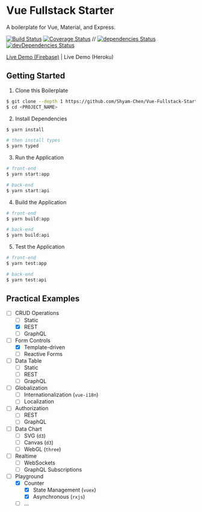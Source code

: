 # Vue Fullstack Starter

A boilerplate for Vue, Material, and Express.

[![Build Status](https://img.shields.io/circleci/project/Shyam-Chen/Vue-Fullstack-Starter/master.svg)](https://circleci.com/gh/Shyam-Chen/Vue-Fullstack-Starter)
[![Coverage Status](https://img.shields.io/codecov/c/github/Shyam-Chen/Vue-Fullstack-Starter/master.svg)](https://codecov.io/gh/Shyam-Chen/Vue-Fullstack-Starter)
 //
[![dependencies Status](https://david-dm.org/Shyam-Chen/Vue-Fullstack-Starter/status.svg)](https://david-dm.org/Shyam-Chen/Vue-Fullstack-Starter)
[![devDependencies Status](https://david-dm.org/Shyam-Chen/Vue-Fullstack-Starter/dev-status.svg)](https://david-dm.org/Shyam-Chen/Vue-Fullstack-Starter?type=dev)

[Live Demo (Firebase)](https://vue-by-example.firebaseapp.com/) | Live Demo (Heroku)

## Getting Started

1. Clone this Boilerplate

```bash
$ git clone --depth 1 https://github.com/Shyam-Chen/Vue-Fullstack-Starter <PROJECT_NAME>
$ cd <PROJECT_NAME>
```

2. Install Dependencies

```bash
$ yarn install

# then install types
$ yarn typed
```

3. Run the Application

```bash
# front-end
$ yarn start:app

# back-end
$ yarn start:api
```

4. Build the Application

```bash
# front-end
$ yarn build:app

# back-end
$ yarn build:api
```

5. Test the Application

```bash
# front-end
$ yarn test:app

# back-end
$ yarn test:api
```

## Practical Examples

* [ ] CRUD Operations
  * [ ] Static
  * [x] REST
  * [ ] GraphQL
* [ ] Form Controls
  * [x] Template-driven
  * [ ] Reactive Forms
* [ ] Data Table
  * [ ] Static
  * [ ] REST
  * [ ] GraphQL
* [ ] Globalization
  * [ ] Internationalization (`vue-i18n`)
  * [ ] Localization
* [ ] Authorization
  * [ ] REST
  * [ ] GraphQL
* [ ] Data Chart
  * [ ] SVG (`d3`)
  * [ ] Canvas (`d3`)
  * [ ] WebGL (`three`)
* [ ] Realtime
  * [ ] WebSockets
  * [ ] GraphQL Subscriptions
* [ ] Playground
  * [x] Counter
    * [x] State Management (`vuex`)
    * [x] Asynchronous (`rxjs`)
  * [ ] ...
